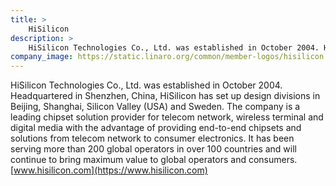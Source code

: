 ```yaml
---
title: >
    HiSilicon
description: >
    HiSilicon Technologies Co., Ltd. was established in October 2004. Headquartered in Shenzhen, China, HiSilicon has set up design divisions in Beijing, Shanghai, Silicon Valley (USA) and Sweden.
company_image: https://static.linaro.org/common/member-logos/hisilicon.jpg
---
```

HiSilicon Technologies Co., Ltd. was established in October 2004. Headquartered in Shenzhen, China, HiSilicon has set up design divisions in Beijing, Shanghai, Silicon Valley (USA) and Sweden. The company is a leading chipset solution provider for telecom network, wireless terminal and digital media with the advantage of providing end-to-end chipsets and solutions from telecom network to consumer electronics. It has been serving more than 200 global operators in over 100 countries and will continue to bring maximum value to global operators and consumers. [www.hisilicon.com](https://www.hisilicon.com)
